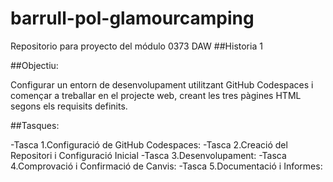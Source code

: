 # barrull-pol-glamourcamping
Repositorio para proyecto del módulo 0373 DAW
##Historia 1

##Objectiu:

Configurar un entorn de desenvolupament utilitzant GitHub Codespaces i començar a treballar en el projecte web, creant les tres pàgines HTML segons els requisits definits.

##Tasques:

-Tasca 1.Configuració de GitHub Codespaces:
-Tasca 2.Creació del Repositori i Configuració Inicial
-Tasca 3.Desenvolupament:
-Tasca 4.Comprovació i Confirmació de Canvis:
-Tasca 5.Documentació i Informes:
